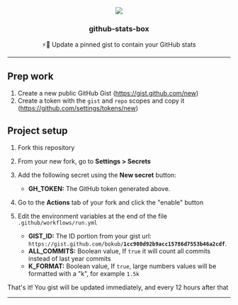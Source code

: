 <p align="center">
  <a href="https://gist.github.com/bokub/1cc900d92b9acc15786d7553b46a2cdf">
    <img src="https://raw.githubusercontent.com/bokub/github-stats-box/images/screenshot.png">
  </a>
  <h3 align="center">github-stats-box</h3>
  <p align="center">⚡️📌 Update a pinned gist to contain your GitHub stats</p>
</p>

---

## Prep work

1. Create a new public GitHub Gist (https://gist.github.com/new)
2. Create a token with the `gist` and `repo` scopes and copy it (https://github.com/settings/tokens/new)

## Project setup

1. Fork this repository
2. From your new fork, go to **Settings > Secrets**
3. Add the following secret using the **New secret** button:

    - **GH_TOKEN:** The GitHub token generated above.

4. Go to the **Actions** tab of your fork and click the "enable" button
5. Edit the environment variables at the end of the file `.github/workflows/run.yml`

    - **GIST_ID:** The ID portion from your gist url: `https://gist.github.com/bokub/`**`1cc900d92b9acc15786d7553b46a2cdf`**.
    - **ALL_COMMITS:** Boolean value, If `true` it will count all commits instead of last year commits
    - **K_FORMAT:** Boolean value, If `true`, large numbers values will be formatted with a "k", for example `1.5k`

That's it! You gist will be updated immediately, and every 12 hours after that


---
